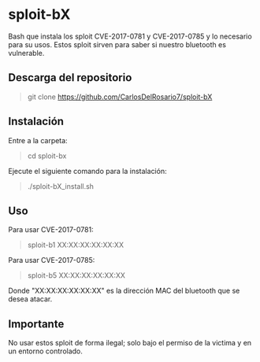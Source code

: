 # sploit-bX
Bash que instala los sploit CVE-2017-0781 y CVE-2017-0785 y lo necesario para su usos. Estos sploit sirven para saber si nuestro bluetooth es vulnerable.

## Descarga del repositorio

> git clone https://github.com/CarlosDelRosario7/sploit-bX

## Instalación

Entre a la carpeta:

> cd sploit-bx

Ejecute el siguiente comando para la instalación:

> ./sploit-bX_install.sh

## Uso

Para usar CVE-2017-0781:

> sploit-b1 XX:XX:XX:XX:XX:XX

Para usar CVE-2017-0785:

> sploit-b5 XX:XX:XX:XX:XX:XX

Donde "XX:XX:XX:XX:XX:XX" es la dirección MAC del bluetooth que se desea atacar.

## Importante
No usar estos sploit de forma ilegal; solo bajo el permiso de la victima y en un entorno controlado.

